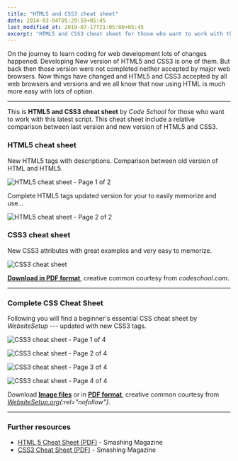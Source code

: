 ```yaml
---
title: "HTML5 and CSS3 cheat sheet"
date: 2014-03-04T05:29:59+05:45
last_modified_at: 2019-07-17T21:05:00+05:45
excerpt: "HTML5 and CSS3 cheat sheet for those who want to work with this latest script."
---
```


On the journey to learn coding for web development lots of changes happened. Developing New version of HTML5 and CSS3 is one of them. But back then those version were not completed neither accepted by major web browsers. Now things have changed and HTML5 and CSS3 accepted by all web browsers and versions and we all know that now using HTML is much more easy with lots of option.

---

This is **HTML5 and CSS3 cheat sheet** by _Code School_ for those who want to work with this latest script. This cheat sheet include a relative comparison between last version and new version of HTML5 and CSS3.

### HTML5 cheat sheet

New HTML5 tags with descriptions. Comparison between old version of HTML and HTML5.

![HTML5 cheat sheet - Page 1 of 2](https://user-images.githubusercontent.com/9361180/171993023-5feada1a-d9de-4331-bc23-47e14551394c.png)

Complete HTML5 tags updated version for your to easily memorize and use...

![HTML5 cheat sheet - Page 2 of 2](https://user-images.githubusercontent.com/9361180/171993199-baeeebf7-ed45-4d0d-b3bc-ee9cf58f3946.png)

### CSS3 cheat sheet

New CSS3 attributes with great examples and very easy to memorize.

![CSS3 cheat sheet](https://user-images.githubusercontent.com/9361180/171993306-a2829290-0bbc-45a0-a481-691b2c757d8f.png)

[**Download in PDF format**](https://www.dropbox.com/s/uxyszu9uxo978ik/20140304-html5-and-css3-cheat-sheet.pdf?raw=1), creative common courtesy from _codeschool.com_.

---

### Complete CSS Cheat Sheet

Following you will find a beginner's essential CSS cheat sheet by _WebsiteSetup_ --- updated with new CSS3 tags.

![CSS3 cheat sheet - Page 1 of 4](/uploads/20140304-css-cheat-sheet-p1.png)

![CSS3 cheat sheet - Page 2 of 4](/uploads/20140304-css-cheat-sheet-p2.png)

![CSS3 cheat sheet - Page 3 of 4](/uploads/20140304-css-cheat-sheet-p3.png)

![CSS3 cheat sheet - Page 4 of 4](/uploads/20140304-css-cheat-sheet-p4.png)

Download [**Image files**](https://www.dropbox.com/s/9sw100xvnplng8q/20140304-css-cheat-sheet.zip?dl=1) or in [**PDF format**](https://www.dropbox.com/s/126wkqz071jc7hz/20140304-wsu-css-cheat-sheet.pdf?raw=1), creative common courtesy from _[WebsiteSetup.org](https://websitesetup.org/css3-cheat-sheet/){:rel="nofollow"}_.

---

### Further resources

- <a href="http://www.smashingmagazine.com/2009/07/06/html-5-cheat-sheet-pdf/" rel="nofollow">HTML 5 Cheat Sheet (PDF)</a> - Smashing Magazine
- <a href="http://www.smashingmagazine.com/2009/07/13/css-3-cheat-sheet-pdf/" rel="nofollow">CSS3 Cheat Sheet (PDF)</a> - Smashing Magazine
